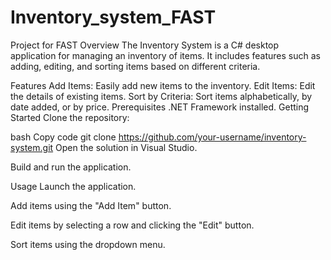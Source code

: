 # Inventory_system_FAST
 Project for FAST
Overview
The Inventory System is a C# desktop application for managing an inventory of items. It includes features such as adding, editing, and sorting items based on different criteria.

Features
Add Items: Easily add new items to the inventory.
Edit Items: Edit the details of existing items.
Sort by Criteria: Sort items alphabetically, by date added, or by price.
Prerequisites
.NET Framework installed.
Getting Started
Clone the repository:

bash
Copy code
git clone https://github.com/your-username/inventory-system.git
Open the solution in Visual Studio.

Build and run the application.

Usage
Launch the application.

Add items using the "Add Item" button.

Edit items by selecting a row and clicking the "Edit" button.

Sort items using the dropdown menu.
